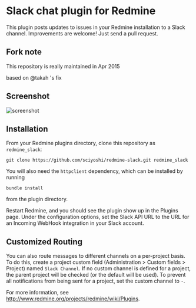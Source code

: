 # Slack chat plugin for Redmine

This plugin posts updates to issues in your Redmine installation to a Slack
channel. Improvements are welcome! Just send a pull request.

## Fork note

This repository is really maintained in Apr 2015

based on @takah 's fix

## Screenshot

![screenshot](https://raw.github.com/sciyoshi/redmine-slack/gh-pages/screenshot.png)

## Installation

From your Redmine plugins directory, clone this repository as `redmine_slack`:

    git clone https://github.com/sciyoshi/redmine-slack.git redmine_slack

You will also need the `httpclient` dependency, which can be installed by running

    bundle install

from the plugin directory.

Restart Redmine, and you should see the plugin show up in the Plugins page.
Under the configuration options, set the Slack API URL to the URL for an
Incoming WebHook integration in your Slack account.

## Customized Routing

You can also route messages to different channels on a per-project basis. To
do this, create a project custom field (Administration > Custom fields > Project)
named `Slack Channel`. If no custom channel is defined for a project, the parent
project will be checked (or the default will be used). To prevent all notifications
from being sent for a project, set the custom channel to `-`.

For more information, see http://www.redmine.org/projects/redmine/wiki/Plugins.
